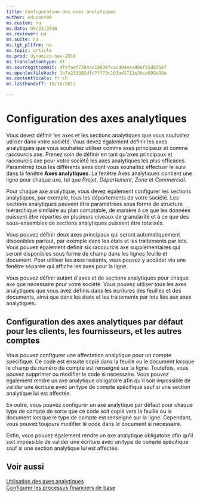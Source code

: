 ```yaml
---
title: Configuration des axes analytiques
author: edupont04
ms.custom: na
ms.date: 09/22/2016
ms.reviewer: na
ms.suite: na
ms.tgt_pltfrm: na
ms.topic: article
ms.prod: dynamics-nav-2018
ms.translationtype: HT
ms.sourcegitcommit: 4fefaef7380ac10836fcac404eea006f55d8556f
ms.openlocfilehash: 1b7a293982dfc7ff73c163ad1711e2bce098e98e
ms.contentlocale: fr-ch
ms.lasthandoff: 10/16/2017

---
```


# <a name="set-up-dimensions"></a>Configuration des axes analytiques
Vous devez définir les axes et les sections analytiques que vous souhaitez utiliser dans votre société. Vous devez également définir les axes analytiques que vous souhaitez utiliser comme axes principaux et comme raccourcis axe. Prenez soin de définir en tant qu'axes principaux et raccourcis axe pour votre société les axes analytiques les plus efficaces.  
Paramétrez tous les différents axes dont vous souhaitez effectuer le suivi dans la fenêtre **Axes analytiques**. La fenêtre Axes analytiques contient une ligne pour chaque axe, tel que *Projet*, *Département*, *Zone* et *Commercial*.  

Pour chaque axe analytique, vous devez également configurer les sections analytiques, par exemple, tous les départements de votre société. Les sections analytiques peuvent être paramétrées sous forme de structure hiérarchique similaire au plan comptable, de manière à ce que les données puissent être réparties en plusieurs niveaux de granularité et à ce que des sous-ensembles de sections analytiques puissent être totalisés.  

Vous pouvez définir deux axes principaux qui seront automatiquement disponibles partout, par exemple dans les états et les traitements par lots. Vous pouvez également définir six raccourcis axe supplémentaires qui seront disponibles sous forme de champ dans les lignes feuille et document. Pour utiliser les axes restants, vous pouvez y accéder via une fenêtre séparée qui affiche les axes pour la ligne.  

Vous pouvez définir autant d'axes et de sections analytiques pour chaque axe que nécessaire pour votre société. Vous pouvez utiliser tous les axes analytiques que vous avez définis dans les écritures des feuilles et des documents, ainsi que dans les états et les traitements par lots liés aux axes analytiques.  

## <a name="set-up-default-dimensions-for-customers-vendors-and-other-accounts"></a>Configuration des axes analytiques par défaut pour les clients, les fournisseurs, et les autres comptes
Vous pouvez configurer une affectation analytique pour un compte spécifique. Ce code est ensuite copié dans la feuille ou le document lorsque le champ du numéro du compte est renseigné sur la ligne. Toutefois, vous pouvez supprimer ou modifier le code si nécessaire. Vous pouvez également rendre un axe analytique obligatoire afin qu'il soit impossible de valider une écriture avec un type de compte spécifique sauf si une section analytique lui est affectée.  

En outre, vous pouvez configurer un axe analytique par défaut pour chaque type de compte de sorte que ce code soit copié vers la feuille ou le document lorsque le type de compte est renseigné sur la ligne. Cependant, vous pouvez toujours modifier le code dans le document si nécessaire.  

Enfin, vous pouvez également rendre un axe analytique obligatoire afin qu'il soit impossible de valider une écriture avec un type de compte spécifique sauf si une section analytique lui est affectée.

## <a name="see-also"></a>Voir aussi
[Utilisation des axes analytiques](finance-dimensions.md)  
[Configurer les processus financiers de base](finance-setup-finance.md)

